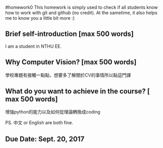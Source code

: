 #homework0
This homework is simply used to check if all students know how to work with git and github (no credit).
At the sametime, it also helps me to know you a little bit more :)

## Brief self-introduction [max 500 words]
I am a student in NTHU EE.

## Why Computer Vision? [max 500 words]
學校專題有接觸一點點，想要多了解關於CV的事情所以點這門課

## What do you want to achieve in the course? [ max 500 words]
增強python的能力以及如何從理論轉換成coding

PS. 中文 or English are both fine.

## Due Date: Sept. 20, 2017
